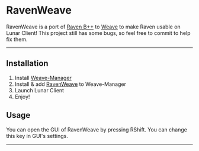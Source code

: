 # RavenWeave
RavenWeave is a port of [Raven B++](https://github.com/K-ov/Raven-bPLUS) to [Weave](https://github.com/Weave-MC/Weave-Loader) to make Raven usable on Lunar Client! This project still has some bugs, so feel free to commit to help fix them.

---

## Installation
1. Install [Weave-Manager](https://github.com/exejar/Weave-Manager/releases)
2. Install & add [RavenWeave](https://github.com/PianoPenguin471/RavenWeave/releases) to Weave-Manager
3. Launch Lunar Client
4. Enjoy!

## Usage
You can open the GUI of RavenWeave by pressing RShift. You can change this key in GUI's settings.

---
